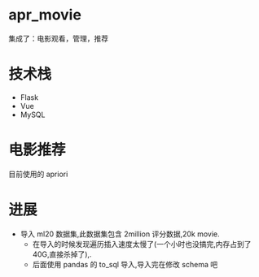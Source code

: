 # apr_movie
集成了：电影观看，管理，推荐
# 技术栈
* Flask
* Vue
* MySQL
# 电影推荐
目前使用的 apriori
# 进展
* 导入 ml20 数据集,此数据集包含 2million 评分数据,20k movie.
    * 在导入的时候发现遍历插入速度太慢了(一个小时也没搞完,内存占到了 40G,直接杀掉了),.
    * 后面使用 pandas 的 to_sql 导入,导入完在修改 schema 吧
    
